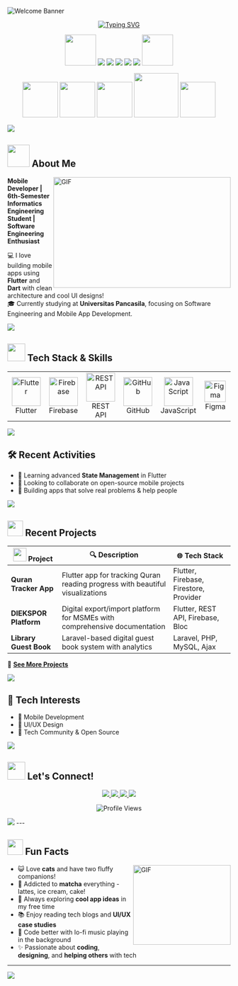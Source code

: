 <!-- 🎮 Animated Super Header -->
![Welcome Banner](https://capsule-render.vercel.app/api?type=waving&color=0:6a11cb,100:2575fc&height=300&section=header&text=✨%20Hey%20There!%20I'm%20Lutfiah%20Rizka%20✨&fontSize=40&fontColor=ffffff&animation=fadeIn&fontAlignY=35&desc=Mobile%20Developer%20|%20Flutter%20Enthusiast%20|%20UI/UX%20Explorer&descSize=20&descAlignY=55&descAlign=60)

<!-- 💫 Animated Typing Effect -->
<p align="center">
  <a href="https://git.io/typing-svg"><img src="https://readme-typing-svg.demolab.com?font=Fira+Code&size=22&pause=1000&color=6A11CB&center=true&vCenter=true&random=false&width=435&lines=Building+beautiful+mobile+apps;Flutter+enthusiast;Clean+architecture+lover;UI%2FUX+passionate" alt="Typing SVG" /></a>
</p>

<!-- 🚀 Animated Tech Stack -->
<p align="center">
  <img src="https://media.giphy.com/media/v1.Y2lkPTc5MGI3NjExNDJydmk0ZnZlY2xpYWtiMDhham5mbTJsMmZsY3hlcm5mOW9kbTJ6YyZlcD12MV9pbnRlcm5hbF9naWZfYnlfaWQmY3Q9cw/VgGthkhUvGgOit7Y9i/giphy.gif" width="70">
  <a href="https://flutter.dev/"><img src="https://img.shields.io/badge/Flutter-02569B?style=for-the-badge&logo=flutter&logoColor=white"/></a>
  <a href="https://dart.dev/"><img src="https://img.shields.io/badge/Dart-0175C2?style=for-the-badge&logo=dart&logoColor=white"/></a>
  <a href="https://firebase.google.com/"><img src="https://img.shields.io/badge/Firebase-FFCA28?style=for-the-badge&logo=firebase&logoColor=black"/></a>
  <a href="https://pub.dev/packages/sqflite"><img src="https://img.shields.io/badge/Sqflite-003B57?style=for-the-badge&logo=sqlite&logoColor=white"/></a>
  <a href="https://figma.com/"><img src="https://img.shields.io/badge/Figma-F24E1E?style=for-the-badge&logo=figma&logoColor=white"/></a>
  <img src="https://media.giphy.com/media/v1.Y2lkPTc5MGI3NjExNDJydmk0ZnZlY2xpYWtiMDhham5mbTJsMmZsY3hlcm5mOW9kbTJ6YyZlcD12MV9pbnRlcm5hbF9naWZfYnlfaWQmY3Q9cw/VgGthkhUvGgOit7Y9i/giphy.gif" width="70">
</p>

<p align="center">
  <img src="https://media3.giphy.com/media/ln7z2eWriiQAllfVcn/200w.webp" width="80">
  <img src="https://media.giphy.com/media/XAxylRMCdpbEWUAvr8/giphy.gif" width="80">
  <img src="https://media.giphy.com/media/V8y1y1FzxDETVUtQE4/giphy.gif" width="80">
  <img src="https://media.giphy.com/media/kH1DBkPNyZPOk0BxrM/giphy.gif" width="100">
  <img src="https://media.giphy.com/media/IdyAQJVN2kVPNUrojM/giphy.gif" width="80">
</p>

<!-- 🌈 Animated Divider -->
<img src="https://user-images.githubusercontent.com/73097560/115834477-dbab4500-a447-11eb-908a-139a6edaec5c.gif">

## <img src="https://media.giphy.com/media/v1.Y2lkPTc5MGI3NjExbGh4dno2bXBqZmUxZGFnZ245a3cwaTFuZGl0bHR2MjhwY3hsdzA5YiZlcD12MV9pbnRlcm5hbF9naWZfYnlfaWQmY3Q9cw/hVm2yGia6uX7kQ4bPW/giphy.gif" width="50"> About Me  

<img align="right" height="250" width="400" alt="GIF" src="https://media.giphy.com/media/L1R1tvI9svkIWwpVYr/giphy.gif"/>

**Mobile Developer | 6th-Semester Informatics Engineering Student | Software Engineering Enthusiast**

💻 I love building mobile apps using **Flutter** and **Dart** with clean architecture and cool UI designs!  
🎓 Currently studying at **Universitas Pancasila**, focusing on Software Engineering and Mobile App Development.

<img src="https://user-images.githubusercontent.com/73097560/115834477-dbab4500-a447-11eb-908a-139a6edaec5c.gif">

## <img src="https://media.giphy.com/media/v1.Y2lkPTc5MGI3NjExenN3ZTVrMGswbWc5Ymd1czB1ZjBvZ3NzYnZwcGNzY3I1cWsycjN6dCZlcD12MV9pbnRlcm5hbF9naWZfYnlfaWQmY3Q9cw/uhWLu2lsU0rfLiwYlI/giphy.gif" width="40"> Tech Stack & Skills  

<table>
  <tr>
       <td align="center" width="96">
      <a href="#">
        <img src="https://cdn.jsdelivr.net/gh/devicons/devicon/icons/flutter/flutter-original.svg" 
             alt="Flutter" width="65" height="65" />
      </a>
      <br>Flutter
    </td>
      <td align="center" width="96">
      <a href="#">
        <img src="https://cdn.jsdelivr.net/gh/devicons/devicon/icons/firebase/firebase-plain.svg" 
             alt="Firebase" width="65" height="65" />
      </a>
      <br>Firebase
    </td>
    <td align="center" width="96">
      <a href="#">
        <img src="https://techstack-generator.vercel.app/restapi-icon.svg" alt="REST API" width="65" height="65" />
      </a>
      <br>REST API
    </td>
    <td align="center" width="96">
      <a href="#">
        <img src="https://techstack-generator.vercel.app/github-icon.svg" alt="GitHub" width="65" height="65" />
      </a>
      <br>GitHub
    </td>
    <td align="center" width="96">
      <a href="#">
        <img src="https://techstack-generator.vercel.app/js-icon.svg" alt="JavaScript" width="65" height="65" />
      </a>
      <br>JavaScript
    </td>
    <td align="center" width="96">
      <a href="#">
        <img src="https://skillicons.dev/icons?i=figma" width="48" height="48" alt="Figma" />
      </a>
      <br>Figma
    </td>
  </tr>
</table>

<img src="https://user-images.githubusercontent.com/73097560/115834477-dbab4500-a447-11eb-908a-139a6edaec5c.gif">

## 🛠️ Recent Activities

- 🌱 Learning advanced **State Management** in Flutter
- 🤝 Looking to collaborate on open-source mobile projects
- 🚀 Building apps that solve real problems & help people

<img src="https://user-images.githubusercontent.com/73097560/115834477-dbab4500-a447-11eb-908a-139a6edaec5c.gif">

## <img src="https://media.giphy.com/media/v1.Y2lkPTc5MGI3NjExZXl4M204YmYweXBvaTFwcDl5MWRhY3A2Nnk2bWlkMW9iZ2J3emdsZCZlcD12MV9pbnRlcm5hbF9naWZfYnlfaWQmY3Q9cw/LmNwrBhejkK9EFP504/giphy.gif" width="35"> Recent Projects  

| <img width="30" src="https://media.giphy.com/media/v1.Y2lkPTc5MGI3NjExc3htNnlucjJucWgyMGJiODZlcTF5cDZ6dXRkMmZrOHN3czh1Z3MxYSZlcD12MV9pbnRlcm5hbF9naWZfYnlfaWQmY3Q9cw/SvFocn0wNMx0iv2rYz/giphy.gif"> Project | 🔍 Description | 🌐 Tech Stack |
|-----------|--------------|--------------|
| **Quran Tracker App** | Flutter app for tracking Quran reading progress with beautiful visualizations | Flutter, Firebase, Firestore, Provider |
| **DIEKSPOR Platform** | Digital export/import platform for MSMEs with comprehensive documentation | Flutter, REST API, Firebase, Bloc |
| **Library Guest Book** | Laravel-based digital guest book system with analytics | Laravel, PHP, MySQL, Ajax |

🔗 **[See More Projects](https://github.com/disrizka)**  

<img src="https://user-images.githubusercontent.com/73097560/115834477-dbab4500-a447-11eb-908a-139a6edaec5c.gif">

## 🧠 Tech Interests

- 📱 Mobile Development
- 🎨 UI/UX Design
- 💬 Tech Community & Open Source
<img src="https://user-images.githubusercontent.com/73097560/115834477-dbab4500-a447-11eb-908a-139a6edaec5c.gif">

## <img src="https://media.giphy.com/media/v1.Y2lkPTc5MGI3NjExNWwwOXBheDljbGNrM2dzZGRnZW10eDlnbmljNWZ1cGs1NW15aGQwaCZlcD12MV9pbnRlcm5hbF9naWZfYnlfaWQmY3Q9cw/0qjoCMU8akQCZwWJaD/giphy.gif" width="40"> Let's Connect!  

<div align="center">
   <a href="mailto:lutfiahrizka@gmail.com" target="_blank">
    <img src="https://img.shields.io/badge/Gmail-D14836?style=for-the-badge&logo=gmail&logoColor=white"/>
  </a>
  <a href="https://www.linkedin.com/in/lutfiahrizka/">
    <img src="https://img.shields.io/badge/LinkedIn-0077B5?style=for-the-badge&logo=linkedin&logoColor=white"/>
  </a>
  <a href="https://github.com/disrizka">
    <img src="https://img.shields.io/badge/GitHub-181717?style=for-the-badge&logo=github&logoColor=white"/>
  </a>
  <a href="https://instagram.com/disrizka">
    <img src="https://img.shields.io/badge/Instagram-E4405F?style=for-the-badge&logo=instagram&logoColor=white"/>
  </a>
</div>

<!-- 👁️ Profile Views Counter -->
<p align="center">
  <img src="https://komarev.com/ghpvc/?username=LutfiahRizka&label=Profile%20Views&color=blueviolet&style=for-the-badge" alt="Profile Views" />
</p>

<img src="https://user-images.githubusercontent.com/73097560/115834477-dbab4500-a447-11eb-908a-139a6edaec5c.gif">
---

## <img src="https://media.giphy.com/media/v1.Y2lkPTc5MGI3NjExY3E2aG1iZ2x2ODkxdXdpM2Ztc3JqeDNubmdxdjRtaG5tcTJ1Y2ZpYiZlcD12MV9pbnRlcm5hbF9naWZfYnlfaWQmY3Q9cw/LOnt6uqjD9OexmQJRB/giphy.gif" width="35"> Fun Facts  

<img align="right" height="180" width="220" alt="GIF" src="https://media.giphy.com/media/v1.Y2lkPTc5MGI3NjExcGlncW84OXc3NnphZnp3OG01dnYyZjd3ejBlZnF2bjE2NWpnOTdpbyZlcD12MV9pbnRlcm5hbF9naWZfYnlfaWQmY3Q9cw/mTPjPA6SSXgTsnZ1Dh/giphy.gif"/>


- 😺 Love **cats** and have two fluffy companions! 
- 🍵 Addicted to **matcha** everything - lattes, ice cream, cake! 
- 🚀 Always exploring **cool app ideas** in my free time
- 📚 Enjoy reading tech blogs and **UI/UX case studies**
- 🎵 Code better with lo-fi music playing in the background
- ✨ Passionate about **coding**, **designing**, and **helping others** with tech
---
<img src="https://capsule-render.vercel.app/api?type=waving&color=0:6a11cb,100:2575fc&height=120&section=footer&text=Let's%20build%20something%20awesome%20together!&fontSize=24&fontColor=ffffff&animation=fadeIn&fontAlignY=65"/>

